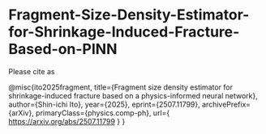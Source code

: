 # Fragment-Size-Density-Estimator-for-Shrinkage-Induced-Fracture-Based-on-PINN

Please cite as

@misc{ito2025fragment,
title={Fragment size density estimator for shrinkage-induced fracture based on a physics-informed neural network}, 
author={Shin-ichi Ito}, 
year={2025}, 
eprint={2507.11799}, 
archivePrefix={arXiv}, 
primaryClass={physics.comp-ph}, 
url={ https://arxiv.org/abs/2507.11799 }
}
